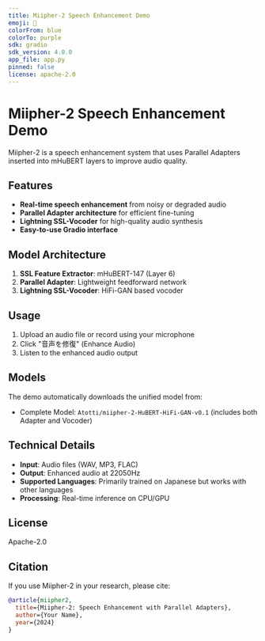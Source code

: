 ```yaml
---
title: Miipher-2 Speech Enhancement Demo
emoji: 🎵
colorFrom: blue
colorTo: purple
sdk: gradio
sdk_version: 4.0.0
app_file: app.py
pinned: false
license: apache-2.0
---
```


# Miipher-2 Speech Enhancement Demo

Miipher-2 is a speech enhancement system that uses Parallel Adapters inserted into mHuBERT layers to improve audio quality.

## Features

- **Real-time speech enhancement** from noisy or degraded audio
- **Parallel Adapter architecture** for efficient fine-tuning
- **Lightning SSL-Vocoder** for high-quality audio synthesis
- **Easy-to-use Gradio interface**

## Model Architecture

1. **SSL Feature Extractor**: mHuBERT-147 (Layer 6)
2. **Parallel Adapter**: Lightweight feedforward network
3. **Lightning SSL-Vocoder**: HiFi-GAN based vocoder

## Usage

1. Upload an audio file or record using your microphone
2. Click "音声を修復" (Enhance Audio) 
3. Listen to the enhanced audio output

## Models

The demo automatically downloads the unified model from:
- Complete Model: `Atotti/miipher-2-HuBERT-HiFi-GAN-v0.1` (includes both Adapter and Vocoder)

## Technical Details

- **Input**: Audio files (WAV, MP3, FLAC)
- **Output**: Enhanced audio at 22050Hz
- **Supported Languages**: Primarily trained on Japanese but works with other languages
- **Processing**: Real-time inference on CPU/GPU

## License

Apache-2.0

## Citation

If you use Miipher-2 in your research, please cite:

```bibtex
@article{miipher2,
  title={Miipher-2: Speech Enhancement with Parallel Adapters},
  author={Your Name},
  year={2024}
}
```